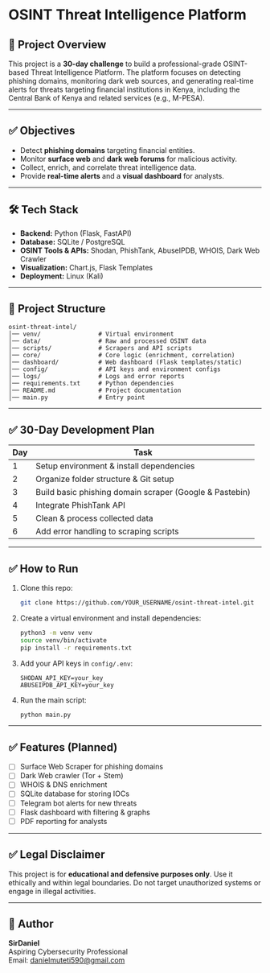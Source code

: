 # OSINT Threat Intelligence Platform

## 📌 Project Overview
This project is a **30-day challenge** to build a professional-grade OSINT-based Threat Intelligence Platform. The platform focuses on detecting phishing domains, monitoring dark web sources, and generating real-time alerts for threats targeting financial institutions in Kenya, including the Central Bank of Kenya and related services (e.g., M-PESA).

---

## ✅ Objectives
- Detect **phishing domains** targeting financial entities.
- Monitor **surface web** and **dark web forums** for malicious activity.
- Collect, enrich, and correlate threat intelligence data.
- Provide **real-time alerts** and a **visual dashboard** for analysts.

---

## 🛠 Tech Stack
- **Backend:** Python (Flask, FastAPI)
- **Database:** SQLite / PostgreSQL
- **OSINT Tools & APIs:** Shodan, PhishTank, AbuseIPDB, WHOIS, Dark Web Crawler
- **Visualization:** Chart.js, Flask Templates
- **Deployment:** Linux (Kali)

---

## 📂 Project Structure
```
osint-threat-intel/
│── venv/                # Virtual environment
│── data/                # Raw and processed OSINT data
│── scripts/             # Scrapers and API scripts
│── core/                # Core logic (enrichment, correlation)
│── dashboard/           # Web dashboard (Flask templates/static)
│── config/              # API keys and environment configs
│── logs/                # Logs and error reports
│── requirements.txt     # Python dependencies
│── README.md            # Project documentation
│── main.py              # Entry point
```

---

## ✅ 30-Day Development Plan
| Day | Task |
|-----|------|
| 1   | Setup environment & install dependencies |
| 2   | Organize folder structure & Git setup |
| 3   | Build basic phishing domain scraper (Google & Pastebin) |
| 4   | Integrate PhishTank API |
| 5   | Clean & process collected data |
| 6   | Add error handling to scraping scripts |

---

## ✅ How to Run
1. Clone this repo:
   ```bash
   git clone https://github.com/YOUR_USERNAME/osint-threat-intel.git
   ```
2. Create a virtual environment and install dependencies:
   ```bash
   python3 -m venv venv
   source venv/bin/activate
   pip install -r requirements.txt
   ```
3. Add your API keys in `config/.env`:
   ```
   SHODAN_API_KEY=your_key
   ABUSEIPDB_API_KEY=your_key
   ```
4. Run the main script:
   ```bash
   python main.py
   ```

---

## ✅ Features (Planned)
- [ ] Surface Web Scraper for phishing domains
- [ ] Dark Web crawler (Tor + Stem)
- [ ] WHOIS & DNS enrichment
- [ ] SQLite database for storing IOCs
- [ ] Telegram bot alerts for new threats
- [ ] Flask dashboard with filtering & graphs
- [ ] PDF reporting for analysts

---

## ✅ Legal Disclaimer
This project is for **educational and defensive purposes only**. Use it ethically and within legal boundaries. Do not target unauthorized systems or engage in illegal activities.

---

## 👤 Author
**SirDaniel**  
Aspiring Cybersecurity Professional  
Email: danielmuteti590@gmail.com

